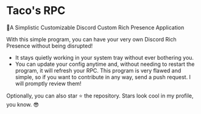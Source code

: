 # Taco's RPC

🚀A Simplistic Customizable Discord Custom Rich Presence Application

With this simple program, you can have your very own Discord Rich Presence without being disrupted!
- It stays quietly working in your system tray without ever bothering you.
- You can update your config anytime and, without needing to restart the program, it will refresh your RPC.
This program is very flawed and simple, so if you want to contribute in any way, send a push request. I will promptly review them!

Optionally, you can also star ⭐ the repository. Stars look cool in my profile, you know. 😎 
